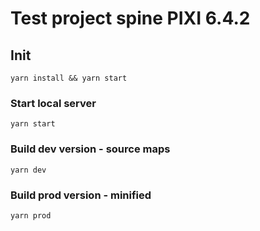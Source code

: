 # Test project spine PIXI 6.4.2

## Init
`yarn install && yarn start`

### Start local server
`yarn start`

### Build dev version - source maps
`yarn dev`

### Build prod version - minified
`yarn prod`
